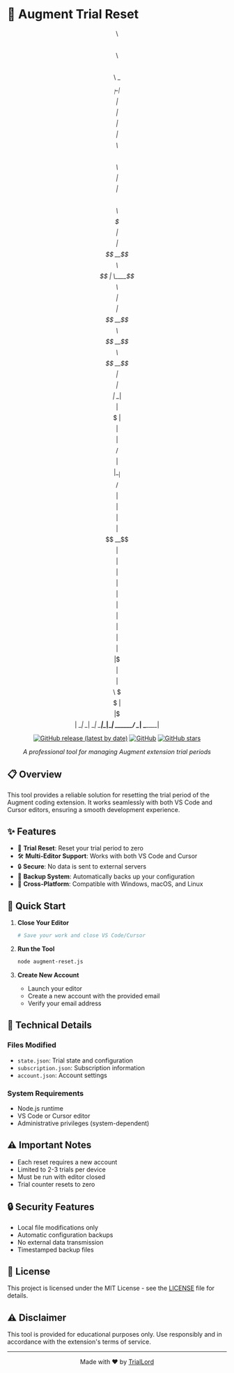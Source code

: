 # 🔄 Augment Trial Reset

<div align="center">


$$$$$$$$\           $$\           $$\ $$\                                 $$\ 
\__$$  __|          \__|          $$ |$$ |                                $$ |
   $$ |    $$$$$$\  $$\  $$$$$$\  $$ |$$ |       $$$$$$\   $$$$$$\   $$$$$$$ |
   $$ |   $$  __$$\ $$ | \____$$\ $$ |$$ |      $$  __$$\ $$  __$$\ $$  __$$ |
   $$ |   $$ |  \__|$$ | $$$$$$$ |$$ |$$ |      $$ /  $$ |$$ |  \__|$$ /  $$ |
   $$ |   $$ |      $$ |$$  __$$ |$$ |$$ |      $$ |  $$ |$$ |      $$ |  $$ |
   $$ |   $$ |      $$ |\$$$$$$$ |$$ |$$$$$$$$\ \$$$$$$  |$$ |      \$$$$$$$ |
   \__|   \__|      \__| \_______|\__|\________| \______/ \__|       \_______|
                                                                              
                                                                              
                                                                              


[![GitHub release (latest by date)](https://img.shields.io/github/v/release/TrialLord/augment-trial-reset)](https://github.com/TrialLord/augment-trial-reset/releases)
[![GitHub](https://img.shields.io/github/license/TrialLord/augment-trial-reset)](https://github.com/TrialLord/augment-trial-reset/blob/master/LICENSE)
[![GitHub stars](https://img.shields.io/github/stars/TrialLord/augment-trial-reset?style=social)](https://github.com/TrialLord/augment-trial-reset/stargazers)

*A professional tool for managing Augment extension trial periods*

</div>

## 📋 Overview

This tool provides a reliable solution for resetting the trial period of the Augment coding extension. It works seamlessly with both VS Code and Cursor editors, ensuring a smooth development experience.

## ✨ Features

- 🔄 **Trial Reset**: Reset your trial period to zero
- 🛠️ **Multi-Editor Support**: Works with both VS Code and Cursor
- 🔒 **Secure**: No data is sent to external servers
- 💾 **Backup System**: Automatically backs up your configuration
- 🎯 **Cross-Platform**: Compatible with Windows, macOS, and Linux

## 🚀 Quick Start

1. **Close Your Editor**
   ```bash
   # Save your work and close VS Code/Cursor
   ```

2. **Run the Tool**
   ```bash
   node augment-reset.js
   ```

3. **Create New Account**
   - Launch your editor
   - Create a new account with the provided email
   - Verify your email address

## 🔧 Technical Details

### Files Modified
- `state.json`: Trial state and configuration
- `subscription.json`: Subscription information
- `account.json`: Account settings

### System Requirements
- Node.js runtime
- VS Code or Cursor editor
- Administrative privileges (system-dependent)

## ⚠️ Important Notes

- Each reset requires a new account
- Limited to 2-3 trials per device
- Must be run with editor closed
- Trial counter resets to zero

## 🔒 Security Features

- Local file modifications only
- Automatic configuration backups
- No external data transmission
- Timestamped backup files

## 📝 License

This project is licensed under the MIT License - see the [LICENSE](LICENSE) file for details.

## ⚠️ Disclaimer

This tool is provided for educational purposes only. Use responsibly and in accordance with the extension's terms of service.

---

<div align="center">

Made with ❤️ by [TrialLord](https://github.com/TrialLord)

</div>

